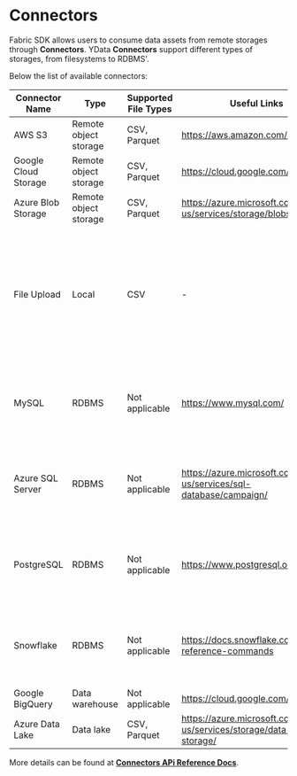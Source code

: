 # Connectors

Fabric SDK allows users to consume data assets from remote storages through **Connectors**. YData **Connectors** support different types of storages, from filesystems to RDBMS'.

Below the list of available connectors:

| **Connector Name**   	| **Type**              	| **Supported File Types** 	  | **Useful Links**                                                      	| **Notes**                                                                                        	|
|----------------------	|-----------------------	|-----------------------------|-----------------------------------------------------------------------	|--------------------------------------------------------------------------------------------------	|
| AWS S3               	| Remote object storage 	| CSV, Parquet              	 | https://aws.amazon.com/s3/                                            	|                                                                                                  	|
| Google Cloud Storage 	| Remote object storage 	| CSV, Parquet              	 | https://cloud.google.com/storage                                      	|                                                                                                  	|
| Azure Blob Storage   	| Remote object storage 	| CSV, Parquet              	 | https://azure.microsoft.com/en-us/services/storage/blobs/             	|                                                                                                  	|
| File Upload          	| Local                 	| CSV                      	  | -                                                                     	| Maximum file size is 220MB. Bigger files should be uploaded and read from remote object storages 	|
| MySQL                	| RDBMS                 	| Not applicable           	  | https://www.mysql.com/                                                	| Supports reading whole schemas or specifying a query                                             	|
| Azure SQL Server     	| RDBMS                 	| Not applicable           	  | https://azure.microsoft.com/en-us/services/sql-database/campaign/     	| Supports reading whole schemas or specifying a query                                             	|
| PostgreSQL           	| RDBMS                 	| Not applicable           	  | https://www.postgresql.org/                                           	| Supports reading whole schemas or specifying a query                                             	|
| Snowflake            	| RDBMS                 	| Not applicable           	  | https://docs.snowflake.com/en/sql-reference-commands                  	| Supports reading whole schemas or specifying a query                                             	|
| Google BigQuery      	| Data warehouse        	| Not applicable           	  | https://cloud.google.com/bigquery                                     	|                                                                                                  	|
| Azure Data Lake      	| Data lake             	| CSV, Parquet         	      | https://azure.microsoft.com/en-us/services/storage/data-lake-storage/ 	|                                                                                                  	|

More details can be found at [**Connectors APi Reference Docs**](../reference/api/connectors/connector.md).
